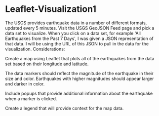 # Leaflet-Visualization1

The USGS provides earthquake data in a number of different formats, updated every 5 minutes. Visit the USGS GeoJSON Feed page and pick a data set to visualize. When you click on a data set, for example 'All Earthquakes from the Past 7 Days', I was given a JSON representation of that data. I will be using the URL of this JSON to pull in the data for the visualization. Considerations:

Create a map using Leaflet that plots all of the earthquakes from the data set based on their longitude and latitude.

The data markers should reflect the magnitude of the earthquake in their size and color. Earthquakes with higher magnitudes should appear larger and darker in color.

Include popups that provide additional information about the earthquake when a marker is clicked.

Create a legend that will provide context for the map data.

